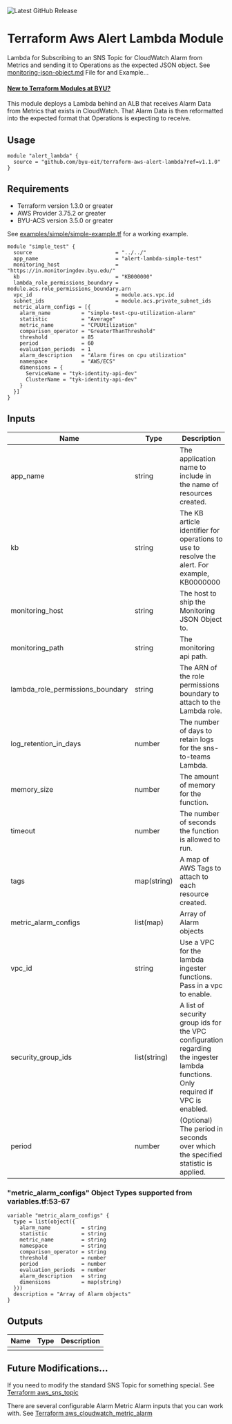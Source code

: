 ![Latest GitHub Release](https://img.shields.io/github/v/release/byu-oit/terraform-aws-alert-lambda?sort=semver)

# Terraform Aws Alert Lambda Module
Lambda for Subscribing to an SNS Topic for CloudWatch Alarm from Metrics and sending it to Operations as the expected JSON object.
See [monitoring-json-object.md](./monitoring-json-object.md) File for and Example...

#### [New to Terraform Modules at BYU?](https://devops.byu.edu/terraform/index.html)

This module deploys a Lambda behind an ALB that receives Alarm Data from Metrics that exists in CloudWatch.
That Alarm Data is then reformatted into the expected format that Operations is expecting to receive.

## Usage
```
module "alert_lambda" {
  source = "github.com/byu-oit/terraform-aws-alert-lambda?ref=v1.1.0"
}
```

## Requirements
* Terraform version 1.3.0 or greater
* AWS Provider 3.75.2 or greater
* BYU-ACS version 3.5.0 or greater


See [examples/simple/simple-example.tf](examples/simple/simple-example.tf) for a working example.
```
module "simple_test" {
  source                           = "../../"
  app_name                         = "alert-lambda-simple-test"
  monitoring_host                  = "https://in.monitoringdev.byu.edu/"
  kb                               = "KB000000"
  lambda_role_permissions_boundary = module.acs.role_permissions_boundary.arn
  vpc_id                           = module.acs.vpc.id
  subnet_ids                       = module.acs.private_subnet_ids
  metric_alarm_configs = [{
    alarm_name          = "simple-test-cpu-utilization-alarm"
    statistic           = "Average"
    metric_name         = "CPUUtilization"
    comparison_operator = "GreaterThanThreshold"
    threshold           = 85
    period              = 60
    evaluation_periods  = 1
    alarm_description   = "Alarm fires on cpu utilization"
    namespace           = "AWS/ECS"
    dimensions = {
      ServiceName = "tyk-identity-api-dev"
      ClusterName = "tyk-identity-api-dev"
    }
  }]
}
```

## Inputs
| Name                             | Type         | Description                                                                                                                      | Default                       |
|----------------------------------|--------------|----------------------------------------------------------------------------------------------------------------------------------|-------------------------------|
| app_name                         | string       | The application name to include in the name of resources created.                                                                |                               |
| kb                               | string       | The KB article identifier for operations to use to resolve the alert. For example, KB0000000                                     |                               |
| monitoring_host                  | string       | The host to ship the Monitoring JSON Object to.                                                                                  | https://in.monitoring.byu.edu |
| monitoring_path                  | string       | The monitoring api path.                                                                                                         | generic/process-event         |
| lambda_role_permissions_boundary | string       | The ARN of the role permissions boundary to attach to the Lambda role.                                                           | ""                            |
| log_retention_in_days            | number       | The number of days to retain logs for the sns-to-teams Lambda.                                                                   | 7                             |
| memory_size                      | number       | The amount of memory for the function.                                                                                           | 128                           |
| timeout                          | number       | The number of seconds the function is allowed to run.                                                                            | 30                            |
| tags                             | map(string)  | A map of AWS Tags to attach to each resource created.                                                                            | {}                            |
| metric_alarm_configs             | list(map)    | Array of Alarm objects                                                                                                           | see example in variables.tf   |
| vpc_id                           | string       | Use a VPC for the lambda ingester functions. Pass in a vpc to enable.                                                            | ""                            |
| security_group_ids               | list(string) | A list of security group ids for the VPC configuration regarding the ingester lambda functions. Only required if VPC is enabled. | []                            |
| period                           | number       | (Optional) The period in seconds over which the specified statistic is applied.                                                  |                               |

### "metric_alarm_configs" Object Types supported from variables.tf:53-67
```
variable "metric_alarm_configs" {
  type = list(object({
    alarm_name          = string
    statistic           = string
    metric_name         = string
    namespace           = string
    comparison_operator = string
    threshold           = number
    period              = number
    evaluation_periods  = number
    alarm_description   = string
    dimensions          = map(string)
  }))
  description = "Array of Alarm objects"
}
```

## Outputs
| Name | Type | Description |
|------|------|-------------|
|      |      |             |

## Future Modifications...
If you need to modify the standard SNS Topic for something special.
See [Terraform aws_sns_topic](https://registry.terraform.io/providers/hashicorp/aws/latest/docs/resources/sns_topic)

There are several configurable Alarm Metric Alarm inputs that you can work with.
See [Terraform aws_cloudwatch_metric_alarm](https://registry.terraform.io/providers/hashicorp/aws/latest/docs/resources/cloudwatch_metric_alarm)
